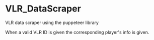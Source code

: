 # VLR_DataScraper
VLR data scraper using the puppeteer library

When a valid VLR ID is given the corresponding player's info is given.
